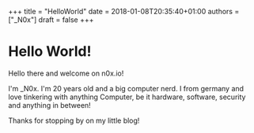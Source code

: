+++
title = "HelloWorld"
date = 2018-01-08T20:35:40+01:00
authors = ["_N0x"]
draft = false
+++

# Hello World!

Hello there and welcome on n0x.io!

I'm \_N0x. I'm 20 years old and a big computer nerd.
I from germany and love tinkering with anything Computer, be it hardware, software, security and anything in between!

Thanks for stopping by on my little blog!
